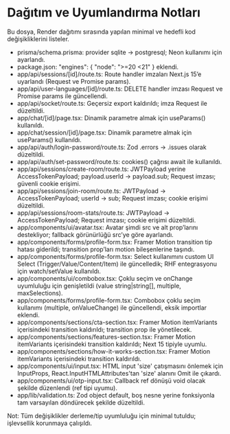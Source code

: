 # Dağıtım ve Uyumlandırma Notları

Bu dosya, Render dağıtımı sırasında yapılan minimal ve hedefli kod değişikliklerini listeler.

- prisma/schema.prisma: provider sqlite -> postgresql; Neon kullanımı için ayarlandı.
- package.json: "engines": { "node": ">=20 <21" } eklendi.
- app/api/sessions/[id]/route.ts: Route handler imzaları Next.js 15’e uyarlandı (Request ve Promise params).
- app/api/user-languages/[id]/route.ts: DELETE handler imzası Request ve Promise params ile güncellendi.
- app/api/socket/route.ts: Geçersiz export kaldırıldı; imza Request ile düzeltildi.
- app/chat/[id]/page.tsx: Dinamik parametre almak için useParams() kullanıldı.
- app/chat/session/[id]/page.tsx: Dinamik parametre almak için useParams() kullanıldı.
- app/api/auth/login-password/route.ts: Zod .errors -> .issues olarak düzeltildi.
- app/api/auth/set-password/route.ts: cookies() çağrısı await ile kullanıldı.
- app/api/sessions/create-room/route.ts: JWTPayload yerine AccessTokenPayload; payload.userId -> payload.sub; Request imzası; güvenli cookie erişimi.
- app/api/sessions/join-room/route.ts: JWTPayload -> AccessTokenPayload; userId -> sub; Request imzası; cookie erişimi düzeltildi.
- app/api/sessions/room-stats/route.ts: JWTPayload -> AccessTokenPayload; Request imzası; cookie erişimi düzeltildi.
- app/components/ui/avatar.tsx: Avatar şimdi src ve alt prop’larını destekliyor; fallback görünürlüğü src’ye göre ayarlandı.
- app/components/forms/profile-form.tsx: Framer Motion transition tip hatası giderildi; transition prop’ları motion bileşenlerine taşındı.
- app/components/forms/profile-form.tsx: Select kullanımını custom UI Select (Trigger/Value/Content/Item) ile güncelledik; RHF entegrasyonu için watch/setValue kullanıldı.
- app/components/ui/combobox.tsx: Çoklu seçim ve onChange uyumluluğu için genişletildi (value string|string[], multiple, maxSelections).
- app/components/forms/profile-form.tsx: Combobox çoklu seçim kullanımı (multiple, onValueChange) ile güncellendi, eksik importlar eklendi.
- app/components/sections/cta-section.tsx: Framer Motion itemVariants içerisindeki transition kaldırıldı; transition prop ile yönetilecek.
- app/components/sections/features-section.tsx: Framer Motion itemVariants içerisindeki transition kaldırıldı; Next 15 tipiyle uyumlu.
- app/components/sections/how-it-works-section.tsx: Framer Motion itemVariants içerisindeki transition kaldırıldı.
- app/components/ui/input.tsx: HTML input 'size' çatışmasını önlemek için InputProps, React.InputHTMLAttributes'tan 'size' alanını Omit ile çıkardı.
- app/components/ui/otp-input.tsx: Callback ref dönüşü void olacak şekilde düzenlendi (ref tipi uyumu).
- app/lib/validation.ts: Zod object default, boş nesne yerine fonksiyonla tam varsayılan döndürecek şekilde düzeltildi.

Not: Tüm değişiklikler derleme/tip uyumluluğu için minimal tutuldu; işlevsellik korunmaya çalışıldı.
